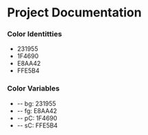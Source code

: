 # Project Documentation

### Color Identitties

* 231955
* 1F4690
* E8AA42
* FFE5B4

### Color Variables
* -- bg: 231955
* -- fg: E8AA42
* -- pC: 1F4690
* -- sC: FFE5B4
